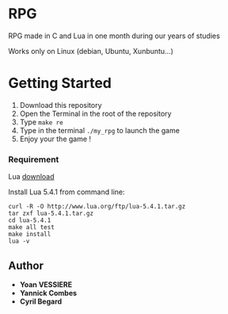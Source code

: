 # RPG
RPG made in C and Lua in one month during our years of studies

Works only on Linux (debian, Ubuntu, Xunbuntu...)

# Getting Started

1) Download this repository
2) Open the Terminal in the root of the repository
2) Type ```make re```
3) Type in the terminal ```./my_rpg``` to launch the game
5) Enjoy your the game !

### Requirement

Lua [download](https://www.lua.org/download.html)

Install Lua 5.4.1 from command line:
```
curl -R -O http://www.lua.org/ftp/lua-5.4.1.tar.gz
tar zxf lua-5.4.1.tar.gz
cd lua-5.4.1
make all test
make install
lua -v
```

## Author

* **Yoan VESSIERE**
* **Yannick Combes**
* **Cyril Begard**
